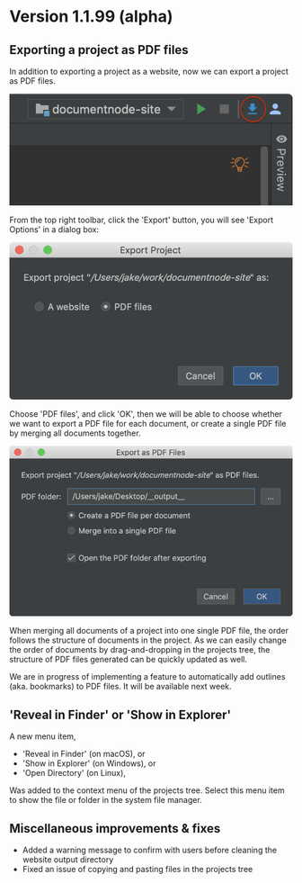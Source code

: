 ﻿# Version 1.1.99 (alpha)

## Exporting a project as PDF files

In addition to exporting a project as a website, now we can export a project as PDF files.

![screenshot-toptoolbar-export](screenshot-toptoolbar-export.png)

From the top right toolbar, click the 'Export' button, you will see 'Export Options' in a dialog box:

![screenshot-export-options](screenshot-export-options.png)

Choose 'PDF files', and click 'OK', then we will be able to choose whether we want to export a PDF file for each document, or create a single PDF file by merging all documents together.

![screenshot-export-pdf-files](screenshot-export-pdf-files.png)

When merging all documents of a project into one single PDF file, the order follows the structure of documents in the project. As we can easily change the order of documents by drag-and-dropping in the projects tree, the structure of PDF files generated can be quickly updated as well.

We are in progress of implementing a feature to automatically add outlines (aka. bookmarks) to PDF files. It will be available next week.

## 'Reveal in Finder' or 'Show in Explorer'

A new menu item,

* 'Reveal in Finder' (on macOS), or
* 'Show in Explorer' (on Windows), or
* 'Open Directory' (on Linux),

Was added to the context menu of the projects tree. Select this menu item to show the file or folder in the system file manager.

## Miscellaneous improvements & fixes

* Added a warning message to confirm with users before cleaning the website output directory
* Fixed an issue of copying and pasting files in the projects tree
